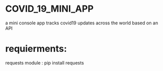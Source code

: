 # COVID_19_MINI_APP
a mini console app tracks covid19 updates across the world based on an API


# requierments:
requests module :  pip install requests
